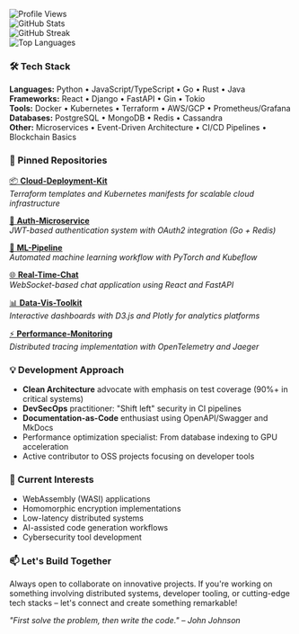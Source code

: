 ![Profile Views](https://komarev.com/ghpvc/?username=pallhreidar267&color=blue)  
![GitHub Stats](https://github-readme-stats.vercel.app/api?username=pallhreidar267&show_icons=true&theme=radical&hide_title=true&include_all_commits=true)  
![GitHub Streak](https://streak-stats.demolab.com?user=pallhreidar267&theme=radical)  
![Top Languages](https://github-readme-stats.vercel.app/api/top-langs/?username=pallhreidar267&layout=compact&theme=radical&hide=html,css)  

### 🛠️ Tech Stack  
**Languages:** Python • JavaScript/TypeScript • Go • Rust • Java  
**Frameworks:** React • Django • FastAPI • Gin • Tokio  
**Tools:** Docker • Kubernetes • Terraform • AWS/GCP • Prometheus/Grafana  
**Databases:** PostgreSQL • MongoDB • Redis • Cassandra  
**Other:** Microservices • Event-Driven Architecture • CI/CD Pipelines • Blockchain Basics  

### 🚀 Pinned Repositories  
[📦 **Cloud-Deployment-Kit**](https://github.com/pallhreidar267/cloud-deployment-kit)  
_Terraform templates and Kubernetes manifests for scalable cloud infrastructure_  

[🔐 **Auth-Microservice**](https://github.com/pallhreidar267/auth-microservice)  
_JWT-based authentication system with OAuth2 integration (Go + Redis)_  

[🤖 **ML-Pipeline**](https://github.com/pallhreidar267/ml-pipeline)  
_Automated machine learning workflow with PyTorch and Kubeflow_  

[🌐 **Real-Time-Chat**](https://github.com/pallhreidar267/real-time-chat)  
_WebSocket-based chat application using React and FastAPI_  

[📊 **Data-Vis-Toolkit**](https://github.com/pallhreidar267/data-vis-toolkit)  
_Interactive dashboards with D3.js and Plotly for analytics platforms_  

[⚡ **Performance-Monitoring**](https://github.com/pallhreidar267/performance-monitoring)  
_Distributed tracing implementation with OpenTelemetry and Jaeger_  

### 💡 Development Approach  
- **Clean Architecture** advocate with emphasis on test coverage (90%+ in critical systems)  
- **DevSecOps** practitioner: "Shift left" security in CI pipelines  
- **Documentation-as-Code** enthusiast using OpenAPI/Swagger and MkDocs  
- Performance optimization specialist: From database indexing to GPU acceleration  
- Active contributor to OSS projects focusing on developer tools  

### 🌱 Current Interests  
- WebAssembly (WASI) applications  
- Homomorphic encryption implementations  
- Low-latency distributed systems  
- AI-assisted code generation workflows  
- Cybersecurity tool development  

### 📫 Let's Build Together  
Always open to collaborate on innovative projects. If you're working on something involving distributed systems, developer tooling, or cutting-edge tech stacks – let's connect and create something remarkable!  

*"First solve the problem, then write the code." – John Johnson*
